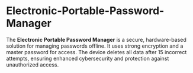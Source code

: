 # Electronic-Portable-Password-Manager
The **Electronic Portable Password Manager** is a secure, hardware-based solution for managing passwords offline. It uses strong encryption and a master password for access. The device deletes all data after 15 incorrect attempts, ensuring enhanced cybersecurity and protection against unauthorized access.
